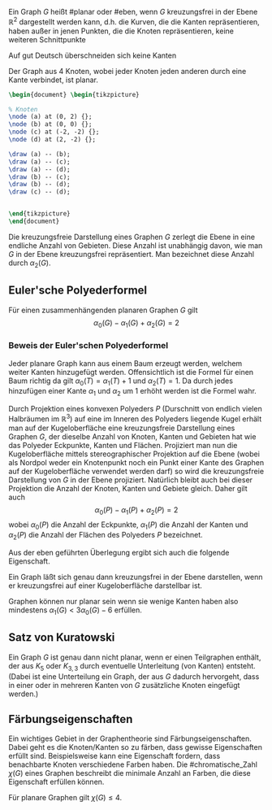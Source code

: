 Ein Graph $G$ heißt #planar oder #eben, wenn $G$ kreuzungsfrei in der Ebene $\mathbb{R}^{2}$ dargestellt werden kann, d.h. die Kurven, die die Kanten repräsentieren, haben außer in jenen Punkten, die die Knoten repräsentieren, keine weiteren Schnittpunkte

Auf gut Deutsch überschneiden sich keine Kanten

Der Graph aus 4 Knoten, wobei jeder Knoten jeden anderen durch eine Kante verbindet, ist planar.

```tikz
\begin{document} \begin{tikzpicture}

% Knoten 
\node (a) at (0, 2) {}; 
\node (b) at (0, 0) {}; 
\node (c) at (-2, -2) {}; 
\node (d) at (2, -2) {}; 

\draw (a) -- (b);
\draw (a) -- (c);
\draw (a) -- (d);
\draw (b) -- (c);
\draw (b) -- (d);
\draw (c) -- (d);


\end{tikzpicture} 
\end{document}
```

Die kreuzungsfreie Darstellung eines Graphen $G$ zerlegt die Ebene in eine endliche Anzahl von Gebieten. Diese Anzahl ist unabhängig davon, wie man $G$ in der Ebene kreuzungsfrei repräsentiert. Man bezeichnet diese Anzahl durch $\alpha_{2}(G)$.

## Euler'sche Polyederformel
Für einen zusammenhängenden planaren Graphen $G$ gilt
$$
\alpha_{0}(G)- \alpha_{1}(G)+\alpha_{2}(G) = 2
$$
### Beweis der Euler'schen Polyederformel
Jeder planare Graph kann aus einem Baum erzeugt werden, welchem weiter Kanten hinzugefügt werden. Offensichtlich ist die Formel für einen Baum richtig da gilt $\alpha_{0}(T)=\alpha_{1}(T)+1$ und $\alpha_{2}(T)=1$. Da durch jedes hinzufügen einer Kante $\alpha_{1}$ und $\alpha_{2}$ um 1 erhöht werden ist die Formel wahr.

Durch Projektion eines konvexen Polyeders $P$ (Durschnitt von endlich vielen Halbräumen im $\mathbb{R}^{3}$) auf eine im Inneren des Polyeders liegende Kugel erhält man auf der Kugeloberfläche eine kreuzungsfreie Darstellung eines Graphen $G$, der dieselbe Anzahl von Knoten, Kanten und Gebieten hat wie das Polyeder Eckpunkte, Kanten und Flächen. Projiziert man nun die Kugeloberfläche mittels stereographischer Projektion auf die Ebene (wobei als Nordpol weder ein Knotenpunkt noch ein Punkt einer Kante des Graphen auf der Kugeloberfläche verwendet werden darf) so wird die kreuzungsfreie Darstellung von $G$ in der Ebene projiziert. Natürlich bleibt auch bei dieser Projektion die Anzahl der Knoten, Kanten und Gebiete gleich. Daher gilt auch
$$
\alpha_{0}(P)-\alpha_{1}(P)+\alpha_{2}(P)=2
$$
wobei $\alpha_{0}(P)$ die Anzahl der Eckpunkte, $\alpha_{1}(P)$ die Anzahl der Kanten und $\alpha_{2}(P)$ die Anzahl der Flächen des Polyeders $P$ bezeichnet.

Aus der eben geführten Überlegung ergibt sich auch die folgende Eigenschaft.

Ein Graph läßt sich genau dann kreuzungsfrei in der Ebene darstellen, wenn er kreuzungsfrei auf einer Kugeloberfläche darstellbar ist.

Graphen können nur planar sein wenn sie wenige Kanten haben also mindestens $\alpha_{1}(G) <3\alpha_{0}(G) -6$ erfüllen.

## Satz von Kuratowski
Ein Graph $G$ ist genau dann nicht planar, wenn er einen Teilgraphen enthält, der aus $K_{5}$ oder $K_{3,3}$
durch eventuelle Unterleitung (von Kanten) entsteht. (Dabei ist eine Unterteilung ein Graph, der aus $G$ dadurch hervorgeht, dass in einer oder in mehreren Kanten von $G$ zusätzliche Knoten eingefügt werden.)

## Färbungseigenschaften
Ein wichtiges Gebiet in der Graphentheorie sind Färbungseigenschaften. Dabei geht es die Knoten/Kanten so zu färben, dass gewisse Eigenschaften erfüllt sind. Beispielsweise kann eine Eigenschaft fordern, dass benachbarte Knoten verschiedene Farben haben. Die #chromatische_Zahl $\chi(G)$ eines Graphen beschreibt die minimale Anzahl an Farben, die diese Eigenschaft erfüllen können.

Für planare Graphen gilt $\chi(G)\leq 4$.